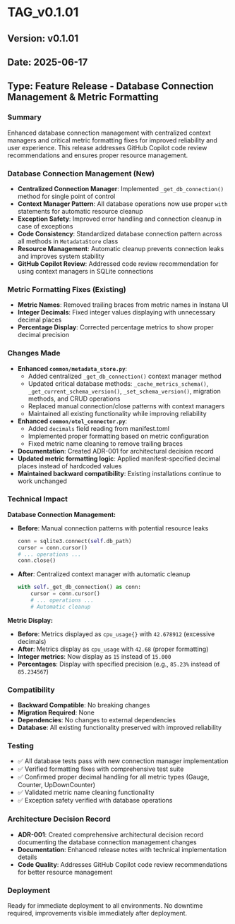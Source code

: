 # TAG_v0.1.01

## Version: v0.1.01
## Date: 2025-06-17
## Type: Feature Release - Database Connection Management & Metric Formatting

### Summary
Enhanced database connection management with centralized context managers and critical metric formatting fixes for improved reliability and user experience. This release addresses GitHub Copilot code review recommendations and ensures proper resource management.

### Database Connection Management (New)
- **Centralized Connection Manager**: Implemented `_get_db_connection()` method for single point of control
- **Context Manager Pattern**: All database operations now use proper `with` statements for automatic resource cleanup
- **Exception Safety**: Improved error handling and connection cleanup in case of exceptions
- **Code Consistency**: Standardized database connection pattern across all methods in `MetadataStore` class
- **Resource Management**: Automatic cleanup prevents connection leaks and improves system stability
- **GitHub Copilot Review**: Addressed code review recommendation for using context managers in SQLite connections

### Metric Formatting Fixes (Existing)
- **Metric Names**: Removed trailing braces from metric names in Instana UI
- **Integer Decimals**: Fixed integer values displaying with unnecessary decimal places
- **Percentage Display**: Corrected percentage metrics to show proper decimal precision

### Changes Made
- **Enhanced `common/metadata_store.py`**: 
  - Added centralized `_get_db_connection()` context manager method
  - Updated critical database methods: `_cache_metrics_schema()`, `_get_current_schema_version()`, `_set_schema_version()`, migration methods, and CRUD operations
  - Replaced manual connection/close patterns with context managers
  - Maintained all existing functionality while improving reliability
- **Enhanced `common/otel_connector.py`**: 
  - Added `decimals` field reading from manifest.toml
  - Implemented proper formatting based on metric configuration
  - Fixed metric name cleaning to remove trailing braces
- **Documentation**: Created ADR-001 for architectural decision record
- **Updated metric formatting logic**: Applied manifest-specified decimal places instead of hardcoded values
- **Maintained backward compatibility**: Existing installations continue to work unchanged

### Technical Impact

**Database Connection Management:**
- **Before**: Manual connection patterns with potential resource leaks
  ```python
  conn = sqlite3.connect(self.db_path)
  cursor = conn.cursor()
  # ... operations ...
  conn.close()
  ```
- **After**: Centralized context manager with automatic cleanup
  ```python
  with self._get_db_connection() as conn:
      cursor = conn.cursor()
      # ... operations ...
      # Automatic cleanup
  ```

**Metric Display:**
- **Before**: Metrics displayed as `cpu_usage{}` with `42.678912` (excessive decimals)
- **After**: Metrics display as `cpu_usage` with `42.68` (proper formatting)
- **Integer metrics**: Now display as `15` instead of `15.000`
- **Percentages**: Display with specified precision (e.g., `85.23%` instead of `85.234567`)

### Compatibility
- **Backward Compatible**: No breaking changes
- **Migration Required**: None
- **Dependencies**: No changes to external dependencies
- **Database**: All existing functionality preserved with improved reliability

### Testing
- ✅ All database tests pass with new connection manager implementation
- ✅ Verified formatting fixes with comprehensive test suite
- ✅ Confirmed proper decimal handling for all metric types (Gauge, Counter, UpDownCounter)
- ✅ Validated metric name cleaning functionality
- ✅ Exception safety verified with database operations

### Architecture Decision Record
- **ADR-001**: Created comprehensive architectural decision record documenting the database connection management changes
- **Documentation**: Enhanced release notes with technical implementation details
- **Code Quality**: Addresses GitHub Copilot code review recommendations for better resource management

### Deployment
Ready for immediate deployment to all environments. No downtime required, improvements visible immediately after deployment.

